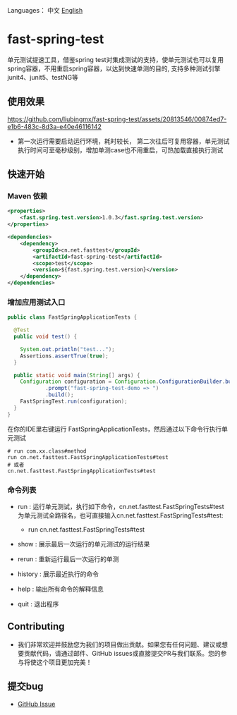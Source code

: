 
Languages： 中文 [English](README.md)
# fast-spring-test
单元测试提速工具，借鉴spring test对集成测试的支持，使单元测试也可以复用spring容器，不用重启spring容器，以达到快速单测的目的, 支持多种测试引擎junit4、junit5、testNG等

## 使用效果


https://github.com/liubingmx/fast-spring-test/assets/20813546/00874ed7-e1b6-483c-8d3a-e40e46116142

- 第一次运行需要启动运行环境，耗时较长， 第二次往后可复用容器，单元测试执行时间可至毫秒级别，增加单测case也不用重启，可热加载直接执行测试

## 快速开始

### Maven 依赖

```xml
<properties>
    <fast.spring.test.version>1.0.3</fast.spring.test.version>
</properties>

<dependencies>
    <dependency>
        <groupId>cn.net.fasttest</groupId>
        <artifactId>fast-spring-test</artifactId>
        <scope>test</scope>
        <version>${fast.spring.test.version}</version>
    </dependency>
</dependencies>
```

### 增加应用测试入口

```java
public class FastSpringApplicationTests {

  @Test
  public void test() {

    System.out.println("test...");
    Assertions.assertTrue(true);
  }

  public static void main(String[] args) {
    Configuration configuration = Configuration.ConfigurationBuilder.builder()
            .prompt("fast-spring-test-demo => ")
            .build();
    FastSpringTest.run(configuration);
  }
}
```

在你的IDE里右键运行 FastSpringApplicationTests，然后通过以下命令行执行单元测试
```
# run com.xx.class#method
run cn.net.fasttest.FastSpringApplicationTests#test
# 或者
cn.net.fasttest.FastSpringApplicationTests#test
```

### 命令列表
- run : 运行单元测试，执行如下命令，cn.net.fasttest.FastSpringTests#test为单元测试全路径名，也可直接输入cn.net.fasttest.FastSpringTests#test:
    - run cn.net.fasttest.FastSpringTests#test

- show : 展示最后一次运行的单元测试的运行结果

- rerun : 重新运行最后一次运行的单测

- history : 展示最近执行的命令

- help : 输出所有命令的解释信息
- quit : 退出程序

## Contributing

- 我们非常欢迎并鼓励您为我们的项目做出贡献。如果您有任何问题、建议或想要贡献代码，请通过邮件、GitHub issues或直接提交PR与我们联系。您的参与将使这个项目更加完美！

## 提交bug

- [GitHub Issue](https://github.com/liubingmx/fast-spring-test/issues/new)

